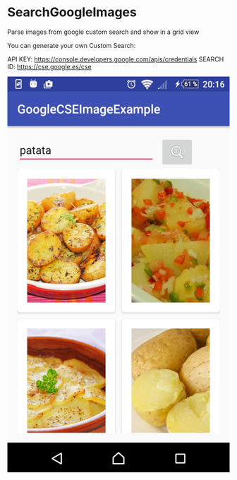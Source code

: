 # SearchGoogleImages
Parse images from google custom search and show in a grid view

You can generate your own Custom Search:

API KEY: https://console.developers.google.com/apis/credentials
SEARCH ID: https://cse.google.es/cse

![alt text](captura.jpeg)
